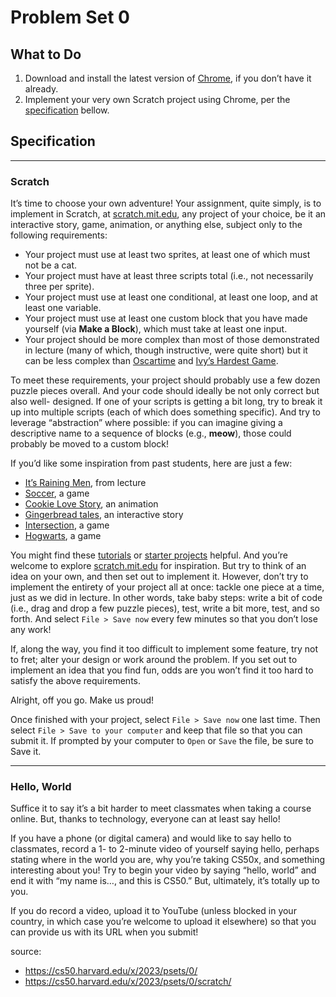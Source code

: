 # Problem Set 0
## What to Do
1. Download and install the latest version of 
[Chrome](https://www.google.com/chrome/), if you don’t have it already.
2. Implement your very own Scratch project using Chrome, per the 
[specification](#specification) bellow.

## Specification
---

### Scratch

It’s time to choose your own adventure! Your assignment, quite simply, is to 
implement in Scratch, at [scratch.mit.edu](scratch.mit.edu), any project of 
your choice, be it an interactive story, game, animation, or anything else, 
subject only to the following requirements:

- Your project must use at least two sprites, at least one of which must not be 
a cat.
- Your project must have at least three scripts total (i.e., not necessarily 
three per sprite).
- Your project must use at least one conditional, at least one loop, and at 
least one variable.
- Your project must use at least one custom block that you have made yourself 
(via **Make a Block**), which must take at least one input.
- Your project should be more complex than most of those demonstrated in 
lecture (many of which, though instructive, were quite short) but it can be 
less complex than [Oscartime](https://scratch.mit.edu/projects/277537196) and 
[Ivy’s Hardest Game](https://scratch.mit.edu/projects/326129433).

To meet these requirements, your project should probably use a few dozen puzzle 
pieces overall. And your code should ideally be not only correct but also well-
designed. If one of your scripts is getting a bit long, try to break it up into 
multiple scripts (each of which does something specific). And try to leverage 
“abstraction” where possible: if you can imagine giving a descriptive name to a 
sequence of blocks (e.g., **meow**), those could probably be moved to a custom 
block!

If you’d like some inspiration from past students, here are just a few:

- [It’s Raining Men](https://scratch.mit.edu/projects/37412/), from lecture
- [Soccer](https://scratch.mit.edu/projects/37413/), a game
- [Cookie Love Story](https://scratch.mit.edu/projects/26329196/), an animation
- [Gingerbread tales](https://scratch.mit.edu/projects/277536784/), an 
interactive story
- [Intersection](https://scratch.mit.edu/projects/75390754/), a game
- [Hogwarts](https://scratch.mit.edu/projects/422258685), a game

You might find these 
[tutorials](https://scratch.mit.edu/projects/editor/?tutorial=all) 
or [starter projects](https://scratch.mit.edu/starter-projects) helpful. And 
you’re welcome to explore [scratch.mit.edu](scratch.mit.edu) for inspiration. 
But try to think of an idea on your own, and then set out to implement it. 
However, don’t try to implement the entirety of your project all at once: 
tackle one piece at a time, just as we did in lecture. In other words, take 
baby steps: write a bit of code (i.e., drag and drop a few puzzle pieces), 
test, write a bit more, test, and so forth. And select `File > Save now` every 
few minutes so that you don’t lose any work!

If, along the way, you find it too difficult to implement some feature, try not 
to fret; alter your design or work around the problem. If you set out to 
implement an idea that you find fun, odds are you won’t find it too hard to 
satisfy the above requirements.

Alright, off you go. Make us proud!

Once finished with your project, select `File > Save now` one last time. Then 
select `File > Save to your computer` and keep that file so that you can submit 
it. If prompted by your computer to `Open` or `Save` the file, be sure to Save 
it.

---

### Hello, World
Suffice it to say it’s a bit harder to meet classmates when taking a course 
online. But, thanks to technology, everyone can at least say hello!

If you have a phone (or digital camera) and would like to say hello to 
classmates, record a 1- to 2-minute video of yourself saying hello, perhaps 
stating where in the world you are, why you’re taking CS50x, and something 
interesting about you! Try to begin your video by saying “hello, world” and end 
it with “my name is…, and this is CS50.” But, ultimately, it’s totally up to 
you.

If you do record a video, upload it to YouTube (unless blocked in your country, 
in which case you’re welcome to upload it elsewhere) so that you can provide us 
with its URL when you submit!

source: 
- https://cs50.harvard.edu/x/2023/psets/0/
- https://cs50.harvard.edu/x/2023/psets/0/scratch/
